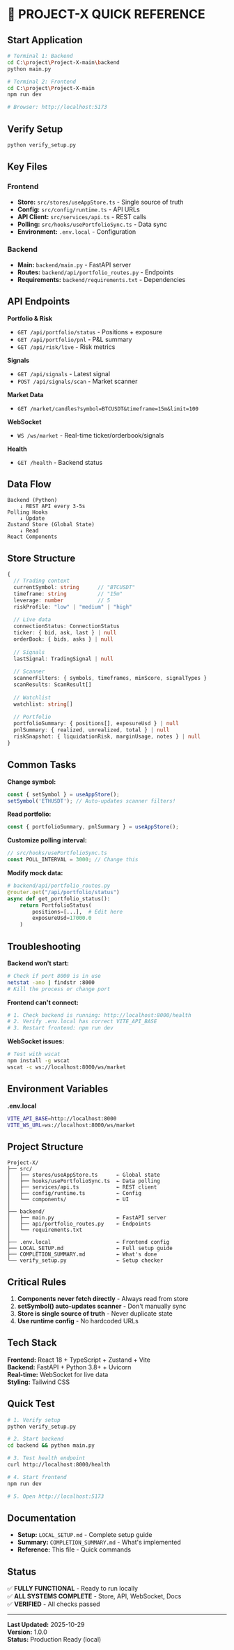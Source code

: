 # 🚀 PROJECT-X QUICK REFERENCE

## Start Application
```bash
# Terminal 1: Backend
cd C:\project\Project-X-main\backend
python main.py

# Terminal 2: Frontend  
cd C:\project\Project-X-main
npm run dev

# Browser: http://localhost:5173
```

## Verify Setup
```bash
python verify_setup.py
```

## Key Files

### Frontend
- **Store:** `src/stores/useAppStore.ts` - Single source of truth
- **Config:** `src/config/runtime.ts` - API URLs
- **API Client:** `src/services/api.ts` - REST calls
- **Polling:** `src/hooks/usePortfolioSync.ts` - Data sync
- **Environment:** `.env.local` - Configuration

### Backend
- **Main:** `backend/main.py` - FastAPI server
- **Routes:** `backend/api/portfolio_routes.py` - Endpoints
- **Requirements:** `backend/requirements.txt` - Dependencies

## API Endpoints

**Portfolio & Risk**
- `GET /api/portfolio/status` - Positions + exposure
- `GET /api/portfolio/pnl` - P&L summary
- `GET /api/risk/live` - Risk metrics

**Signals**
- `GET /api/signals` - Latest signal
- `POST /api/signals/scan` - Market scanner

**Market Data**
- `GET /market/candles?symbol=BTCUSDT&timeframe=15m&limit=100`

**WebSocket**
- `WS /ws/market` - Real-time ticker/orderbook/signals

**Health**
- `GET /health` - Backend status

## Data Flow
```
Backend (Python)
    ↓ REST API every 3-5s
Polling Hooks
    ↓ Update
Zustand Store (Global State)
    ↓ Read
React Components
```

## Store Structure
```typescript
{
  // Trading context
  currentSymbol: string      // "BTCUSDT"
  timeframe: string          // "15m"
  leverage: number           // 5
  riskProfile: "low" | "medium" | "high"
  
  // Live data
  connectionStatus: ConnectionStatus
  ticker: { bid, ask, last } | null
  orderBook: { bids, asks } | null
  
  // Signals
  lastSignal: TradingSignal | null
  
  // Scanner
  scannerFilters: { symbols, timeframes, minScore, signalTypes }
  scanResults: ScanResult[]
  
  // Watchlist
  watchlist: string[]
  
  // Portfolio
  portfolioSummary: { positions[], exposureUsd } | null
  pnlSummary: { realized, unrealized, total } | null
  riskSnapshot: { liquidationRisk, marginUsage, notes } | null
}
```

## Common Tasks

**Change symbol:**
```typescript
const { setSymbol } = useAppStore();
setSymbol('ETHUSDT'); // Auto-updates scanner filters!
```

**Read portfolio:**
```typescript
const { portfolioSummary, pnlSummary } = useAppStore();
```

**Customize polling interval:**
```typescript
// src/hooks/usePortfolioSync.ts
const POLL_INTERVAL = 3000; // Change this
```

**Modify mock data:**
```python
# backend/api/portfolio_routes.py
@router.get("/api/portfolio/status")
async def get_portfolio_status():
    return PortfolioStatus(
        positions=[...],  # Edit here
        exposureUsd=17000.0
    )
```

## Troubleshooting

**Backend won't start:**
```bash
# Check if port 8000 is in use
netstat -ano | findstr :8000
# Kill the process or change port
```

**Frontend can't connect:**
```bash
# 1. Check backend is running: http://localhost:8000/health
# 2. Verify .env.local has correct VITE_API_BASE
# 3. Restart frontend: npm run dev
```

**WebSocket issues:**
```bash
# Test with wscat
npm install -g wscat
wscat -c ws://localhost:8000/ws/market
```

## Environment Variables

**.env.local**
```bash
VITE_API_BASE=http://localhost:8000
VITE_WS_URL=ws://localhost:8000/ws/market
```

## Project Structure
```
Project-X/
├── src/
│   ├── stores/useAppStore.ts      ← Global state
│   ├── hooks/usePortfolioSync.ts  ← Data polling
│   ├── services/api.ts            ← REST client
│   ├── config/runtime.ts          ← Config
│   └── components/                ← UI
│
├── backend/
│   ├── main.py                    ← FastAPI server
│   ├── api/portfolio_routes.py    ← Endpoints
│   └── requirements.txt
│
├── .env.local                     ← Frontend config
├── LOCAL_SETUP.md                 ← Full setup guide
├── COMPLETION_SUMMARY.md          ← What's done
└── verify_setup.py                ← Setup checker
```

## Critical Rules

1. **Components never fetch directly** - Always read from store
2. **setSymbol() auto-updates scanner** - Don't manually sync
3. **Store is single source of truth** - Never duplicate state
4. **Use runtime config** - No hardcoded URLs

## Tech Stack

**Frontend:** React 18 + TypeScript + Zustand + Vite  
**Backend:** FastAPI + Python 3.8+ + Uvicorn  
**Real-time:** WebSocket for live data  
**Styling:** Tailwind CSS

## Quick Test
```bash
# 1. Verify setup
python verify_setup.py

# 2. Start backend
cd backend && python main.py

# 3. Test health endpoint
curl http://localhost:8000/health

# 4. Start frontend
npm run dev

# 5. Open http://localhost:5173
```

## Documentation
- **Setup:** `LOCAL_SETUP.md` - Complete setup guide
- **Summary:** `COMPLETION_SUMMARY.md` - What's implemented
- **Reference:** This file - Quick commands

## Status
✅ **FULLY FUNCTIONAL** - Ready to run locally  
✅ **ALL SYSTEMS COMPLETE** - Store, API, WebSocket, Docs  
✅ **VERIFIED** - All checks passed

---
**Last Updated:** 2025-10-29  
**Version:** 1.0.0  
**Status:** Production Ready (local)

